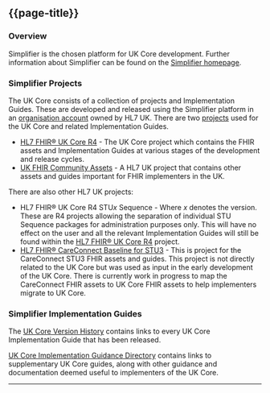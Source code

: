 ## {{page-title}}

### Overview
Simplifier is the chosen platform for UK Core development. Further information about Simplifier can be found on the [Simplifier homepage](https://simplifier.net).

### Simplifier Projects
The UK Core consists of a collection of projects and Implementation Guides. These are developed and released using the Simplifier platform in an [organisation account](https://simplifier.net/organization/hl7uk) owned by HL7 UK. 
There are two [projects](https://simplifier.net/organization/hl7uk/~projects) used for the UK Core and related Implementation Guides.

- [HL7 FHIR® UK Core R4](https://simplifier.net/hl7fhirukcorer4) - The UK Core project which contains the FHIR assets and Implementation Guides at various stages of the development and release cycles.
- [UK FHIR Community Assets](https://simplifier.net/ukfhircommunityassets) - A HL7 UK project that contains other assets and guides important for FHIR implementers in the UK.

There are also other HL7 UK projects:
- HL7 FHIR® UK Core R4 STU*x* Sequence - Where *x* denotes the version. These are R4 projects allowing the separation of individual STU Sequence packages for administration purposes only. This will have no effect on the user and all the relevant Implementation Guides will still be found within the [HL7 FHIR® UK Core R4](https://simplifier.net/hl7fhirukcorer4) project.
-  [HL7 FHIR® CareConnect Baseline for STU3](https://simplifier.net/hl7fhircareconnectbaselineforstu3)  - This is project for the CareConnect STU3 FHIR assets and guides. This project is not directly related to the UK Core but was used as input in the early development of the UK Core.  There is currently work in progress to map the CareConnect FHIR assets to UK Core FHIR assets to help implementers migrate to UK Core.    

### Simplifier Implementation Guides

The [UK Core Version History](https://simplifier.net/guide/ukcoreversionhistory?version=current) contains links to every UK Core Implementation Guide that has been released.


[UK Core Implementation Guidance Directory](https://simplifier.net/guide/uk-core-implementation-guidance-directory?version=current) contains links to supplementary UK Core guides, along with other guidance and documentation deemed useful to implementers of the UK Core.


---
